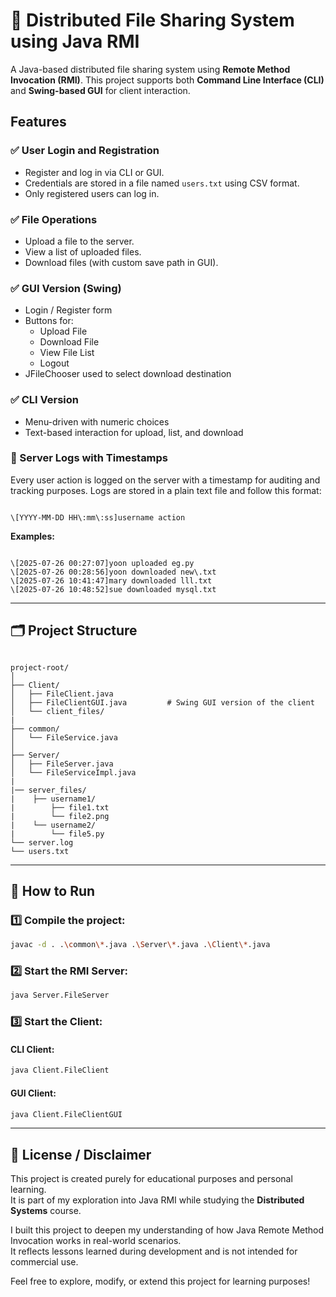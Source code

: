 # 📁 Distributed File Sharing System using Java RMI

A Java-based distributed file sharing system using **Remote Method Invocation (RMI)**. This project supports both **Command Line Interface (CLI)** and **Swing-based GUI** for client interaction.



##  Features

### ✅ User Login and Registration
- Register and log in via CLI or GUI.
- Credentials are stored in a file named `users.txt` using CSV format.
- Only registered users can log in.

### ✅ File Operations
- Upload a file to the server.
- View a list of uploaded files.
- Download files (with custom save path in GUI).

### ✅ GUI Version (Swing)
- Login / Register form
- Buttons for:
  - Upload File
  - Download File
  - View File List
  - Logout
- JFileChooser used to select download destination

### ✅ CLI Version
- Menu-driven with numeric choices
- Text-based interaction for upload, list, and download

### 📝 Server Logs with Timestamps

Every user action is logged on the server with a timestamp for auditing and tracking purposes. Logs are stored in a plain text file and follow this format:

```

\[YYYY-MM-DD HH\:mm\:ss]username action

```

**Examples:**
```

\[2025-07-26 00:27:07]yoon uploaded eg.py
\[2025-07-26 00:28:56]yoon downloaded new\.txt
\[2025-07-26 10:41:47]mary downloaded lll.txt
\[2025-07-26 10:48:52]sue downloaded mysql.txt

```
---

## 🗂 Project Structure

```

project-root/
│
├── Client/
│   ├── FileClient.java            
│   ├── FileClientGUI.java         # Swing GUI version of the client
│   └── client_files/
|           
├── common/
│   └── FileService.java            
│
├── Server/
│   ├── FileServer.java            
│   └── FileServiceImpl.java
|                        
|── server_files/
|    ├── username1/
|        ├── file1.txt
|        └── file2.png
|    └── username2/
|        └── file5.py
└── server.log
└── users.txt
````

---

## 🧪 How to Run

### 1️⃣ Compile the project:

```bash
javac -d . .\common\*.java .\Server\*.java .\Client\*.java
````

### 2️⃣ Start the RMI Server:

```bash
java Server.FileServer
```

### 3️⃣ Start the Client:

#### CLI Client:

```bash
java Client.FileClient
```

#### GUI Client:

```bash
java Client.FileClientGUI
```

---

## 📃 License / Disclaimer

This project is created purely for educational purposes and personal learning.  
It is part of my exploration into Java RMI while studying the **Distributed Systems** course.

I built this project to deepen my understanding of how Java Remote Method Invocation works in real-world scenarios.  
It reflects lessons learned during development and is not intended for commercial use.

Feel free to explore, modify, or extend this project for learning purposes!
